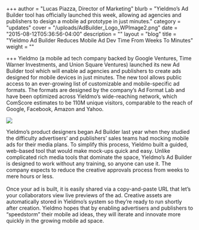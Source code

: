 +++
author = "Lucas Piazza, Director of Marketing"
blurb = "Yieldmo’s Ad Builder tool has officially launched this week, allowing ad agencies and publishers to design a mobile ad prototype in just minutes."
category = "updates"
cover = "/uploads/AdBuilder_Logo_WPImage2.png"
date = "2015-08-12T05:36:56-04:00"
description = ""
layout = "blog"
title = "Yieldmo Ad Builder Reduces Mobile Ad Dev Time From Weeks To Minutes"
weight = ""

+++
Yieldmo (a mobile ad tech company backed by Google Ventures, Time Warner Investments, and Union Square Ventures) launched its new Ad Builder tool which will enable ad agencies and publishers to create ads designed for mobile devices in just minutes. The new tool allows public access to an ever-growing list of customizable and mobile-specific ad formats. The formats are designed by the company’s Ad Format Lab and have been optimized across Yieldmo’s wide-reaching network, which ComScore estimates to be 110M unique visitors, comparable to the reach of Google, Facebook, Amazon and Yahoo.

![](/uploads/Screen-Shot-2015-08-12-at-2.03.46-PM1.png)

Yieldmo’s product designers began Ad Builder last year when they studied the difficulty advertisers’ and publishers’ sales teams had mocking mobile ads for their media plans. To simplify this process, Yieldmo built a guided, web-based tool that would make mock-ups quick and easy. Unlike complicated rich media tools that dominate the space, Yieldmo’s Ad Builder is designed to work without any training, so anyone can use it. The company expects to reduce the creative approvals process from weeks to mere hours or less.  
   
Once your ad is built, it is easily shared via a copy-and-paste URL that let’s your collaborators view live previews of the ad. Creative assets are automatically stored in Yieldmo’s system so they’re ready to run shortly after creation. Yieldmo hopes that by enabling advertisers and publishers to “speedstorm” their mobile ad ideas, they will iterate and innovate more quickly in the growing mobile ad space.